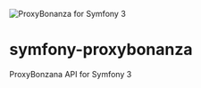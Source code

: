 ![ProxyBonanza for Symfony 3](http://cdn.wow-apps.pro/proxybonanza/proxybonanza-banner.jpg)

# symfony-proxybonanza
ProxyBonzana API for Symfony 3
